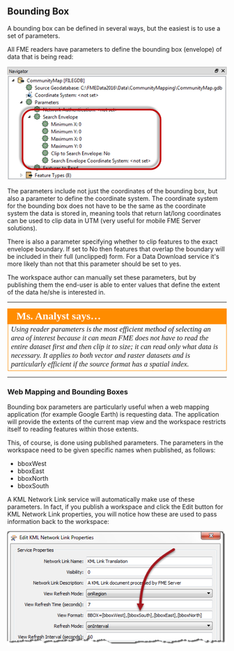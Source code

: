 ## Bounding Box ##

A bounding box can be defined in several ways, but the easiest is to use a set of parameters.

All FME readers have parameters to define the bounding box (envelope) of data that is being read:

![](./Images/Img3.22.ReaderSearchEnvParams.png)

The parameters include not just the coordinates of the bounding box, but also a parameter to define the coordinate system. The coordinate system for the bounding box does not have to be the same as the coordinate system the data is stored in, meaning tools that return lat/long coordinates can be used to clip data in UTM (very useful for mobile FME Server solutions). 

There is also a parameter specifying whether to clip features to the exact envelope boundary. If set to No then features that overlap the boundary will be included in their full (unclipped) form. For a Data Download service it's more likely than not that this parameter should be set to yes.

The workspace author can manually set these parameters, but by publishing them the end-user is able to enter values that define the extent of the data he/she is interested in.

---

<table style="border-spacing: 0px">
<tr>
<td style="vertical-align:middle;background-color:darkorange;border: 2px solid darkorange">
<i class="fa fa-quote-left fa-lg fa-pull-left fa-fw" style="color:white;padding-right: 12px;vertical-align:text-top"></i>
<span style="color:white;font-size:x-large;font-weight: bold;font-family:serif">Ms. Analyst says…</span>
</td>
</tr>

<tr>
<td style="border: 1px solid darkorange">
<span style="font-family:serif; font-style:italic; font-size:larger">
Using reader parameters is the most efficient method of selecting an area of interest because it can mean FME does not have to read the entire dataset first and then clip it to size; it can read only what data is necessary. It applies to both vector and raster datasets and is particularly efficient if the source format has a spatial index.
</span>
</td>
</tr>
</table>

---

### Web Mapping and Bounding Boxes ##

Bounding box parameters are particularly useful when a web mapping application (for example Google Earth) is requesting data. The application will provide the extents of the current map view and the workspace restricts itself to reading features within those extents.

This, of course, is done using published parameters. The parameters in the workspace need to be given specific names when published, as follows:

- bboxWest
- bboxEast
- bboxNorth
- bboxSouth

A KML Network Link service will automatically make use of these parameters. In fact, if you publish a workspace and click the Edit button for KML Network Link properties, you will notice how these are used to pass information back to the workspace:

![](./Images/Img3.23.KMLNetworkLinkEnvParams.png)
